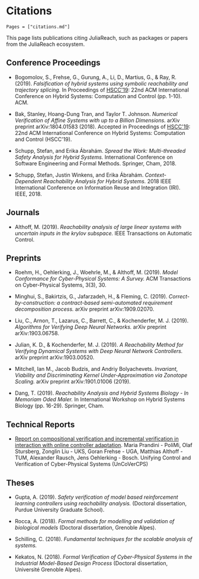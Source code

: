 # Citations

```@contents
Pages = ["citations.md"]
```

This page lists publications citing JuliaReach, such as packages or papers from the JuliaReach ecosystem.

## Conference Proceedings

- Bogomolov, S., Frehse, G., Gurung, A., Li, D., Martius, G., & Ray, R. (2019). *Falsification of hybrid systems using symbolic reachability and trajectory splicing.* In Proceedings of [HSCC'19](http://hscc2019.eecs.umich.edu/): 22nd ACM International Conference on Hybrid Systems: Computation and Control (pp. 1-10). ACM.

- Bak, Stanley, Hoang-Dung Tran, and Taylor T. Johnson. *Numerical Verification of Affine Systems with up to a Billion Dimensions.* arXiv preprint arXiv:1804.01583 (2018). Accepted in Proceedings of [HSCC'19](http://hscc2019.eecs.umich.edu/): 22nd ACM International Conference on Hybrid Systems: Computation and Control (HSCC'19).

- Schupp, Stefan, and Erika Ábrahám. *Spread the Work: Multi-threaded Safety Analysis for Hybrid Systems.* International Conference on Software Engineering and Formal Methods. Springer, Cham, 2018.

- Schupp, Stefan, Justin Winkens, and Erika Ábrahám. *Context-Dependent Reachability Analysis for Hybrid Systems.* 2018 IEEE International Conference on Information Reuse and Integration (IRI). IEEE, 2018.

## Journals

- Althoff, M. (2019). *Reachability analysis of large linear systems with uncertain inputs in the krylov subspace.* IEEE Transactions on Automatic Control.

## Preprints

- Roehm, H., Oehlerking, J., Woehrle, M., & Althoff, M. (2019). *Model Conformance for Cyber-Physical Systems: A Survey.* ACM Transactions on Cyber-Physical Systems, 3(3), 30.

- Minghui, S., Bakirtzis, G., Jafarzadeh, H., & Fleming, C. (2019). *Correct-by-construction: a contract-based semi-automated requirement decomposition process.* arXiv preprint arXiv:1909.02070.

- Liu, C., Arnon, T., Lazarus, C., Barrett, C., & Kochenderfer, M. J. (2019). *Algorithms for Verifying Deep Neural Networks.* arXiv preprint arXiv:1903.06758.

- Julian, K. D., & Kochenderfer, M. J. (2019). *A Reachability Method for Verifying Dynamical Systems with Deep Neural Network Controllers.* arXiv preprint arXiv:1903.00520.

- Mitchell, Ian M., Jacob Budzis, and Andriy Bolyachevets. *Invariant, Viability and Discriminating Kernel Under-Approximation via Zonotope Scaling.* arXiv preprint arXiv:1901.01006 (2019).

- Dang, T. (2019). *Reachability Analysis and Hybrid Systems Biology - In Memoriam Oded Maler.* In International Workshop on Hybrid Systems Biology (pp. 16-29). Springer, Cham.

## Technical Reports

- [Report on compositional verification and incremental verification in interaction with online controller adaptation](https://cps-vo.org/file/60135/download/167990). Maria Prandini - PoliMi, Olaf Stursberg, Zonglin Liu - UKS, Goran Frehse - UGA, Matthias Althoff - TUM, Alexander Rausch, Jens Oehlerking - Bosch. Unifying Control and Verification of Cyber-Physical Systems (UnCoVerCPS)

## Theses

- Gupta, A. (2019). *Safety verification of model based reinforcement learning controllers using reachability analysis.* (Doctoral dissertation, Purdue University Graduate School).

- Rocca, A. (2018). *Formal methods for modelling and validation of biological models* (Doctoral dissertation, Grenoble Alpes).

- Schilling, C. (2018). *Fundamental techniques for the scalable analysis of systems.*

- Kekatos, N. (2018). *Formal Verification of Cyber-Physical Systems in the Industrial Model-Based Design Process* (Doctoral dissertation, Université Grenoble Alpes).
